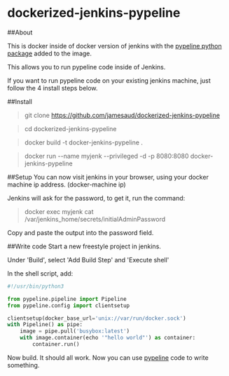 # dockerized-jenkins-pypeline

##About

This is docker inside of docker version of jenkins with the 
[pypeline python package]( https://github.com/jamesaud/pypeline "pypeline") added to the image.

This allows you to run pypeline code inside of Jenkins.

If you want to run pypeline code on your existing jenkins machine, just follow the 4 install steps below.

##Install
>git clone https://github.com/jamesaud/dockerized-jenkins-pypeline

>cd dockerized-jenkins-pypeline

>docker build -t docker-jenkins-pypeline .

>docker run --name myjenk --privileged -d -p 8080:8080 docker-jenkins-pypeline

##Setup
You can now visit jenkins in your browser, using your docker machine ip address. (docker-machine ip)

Jenkins will ask for the password, to get it, run the command:

>docker exec myjenk cat /var/jenkins_home/secrets/initialAdminPassword

Copy and paste the output into the password field.

##Write code
Start a new freestyle project in jenkins.

Under 'Build', select 'Add Build Step' and 'Execute shell'

In the shell script, add:

```python
#!/usr/bin/python3

from pypeline.pipeline import Pipeline
from pypeline.config import clientsetup

clientsetup(docker_base_url='unix://var/run/docker.sock')
with Pipeline() as pipe:
    image = pipe.pull('busybox:latest')
    with image.container(echo '"hello world"') as container:
        container.run()
```

Now build. It should all work. Now you can use [pypeline]( https://github.com/jamesaud/pypeline "pypeline") code to write something.
